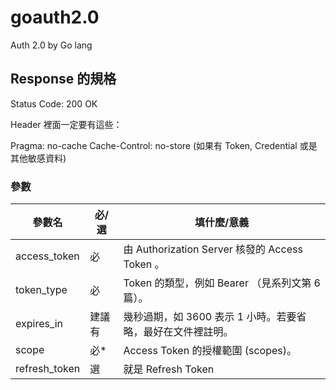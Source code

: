 # goauth2.0
Auth 2.0 by Go lang


## Response 的規格

Status Code: 200 OK

Header 裡面一定要有這些：

Pragma: no-cache
Cache-Control: no-store (如果有 Token, Credential 或是其他敏感資料)

### 參數

參數名 | 必/選 | 填什麼/意義
--- | --- | ---
access_token | 必 | 由 Authorization Server 核發的 Access Token 。
token_type | 必 | Token 的類型，例如 Bearer （見系列文第 6 篇）。
expires_in | 建議有 | 幾秒過期，如 3600 表示 1 小時。若要省略，最好在文件裡註明。
scope | 必* | Access Token 的授權範圍 (scopes)。
refresh_token | 選 | 就是 Refresh Token